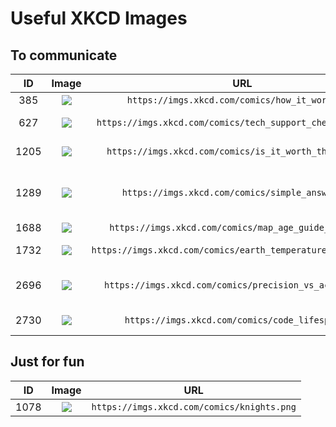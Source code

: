 # Useful XKCD Images

## To communicate
ID|Image|URL|Useful For
:-:|:-:|:-:|:--
385|![](https://imgs.xkcd.com/comics/how_it_works.png)|`https://imgs.xkcd.com/comics/how_it_works.png`|Sexism
627|![](https://imgs.xkcd.com/comics/tech_support_cheat_sheet.png)|`https://imgs.xkcd.com/comics/tech_support_cheat_sheet.png`|Tech Support
1205|![](https://imgs.xkcd.com/comics/is_it_worth_the_time.png)|`https://imgs.xkcd.com/comics/is_it_worth_the_time.png`|Automate it?
1289|![](https://imgs.xkcd.com/comics/simple_answers.png)|`https://imgs.xkcd.com/comics/simple_answers.png`|New technology isn't that scary
1688|![](https://imgs.xkcd.com/comics/map_age_guide_large.png)|`https://imgs.xkcd.com/comics/map_age_guide_large.png`|Map Age
1732|![](https://imgs.xkcd.com/comics/earth_temperature_timeline.png)|`https://imgs.xkcd.com/comics/earth_temperature_timeline.png`|Global Warming
2696|![](https://imgs.xkcd.com/comics/precision_vs_accuracy.png)|`https://imgs.xkcd.com/comics/precision_vs_accuracy.png`|Precision vs Accuracy
2730|![](https://imgs.xkcd.com/comics/code_lifespan.png)|`https://imgs.xkcd.com/comics/code_lifespan.png`|Don't overthink it

## Just for fun
ID|Image|URL
:-:|:-:|:-:
1078|![](https://imgs.xkcd.com/comics/knights.png)|`https://imgs.xkcd.com/comics/knights.png`